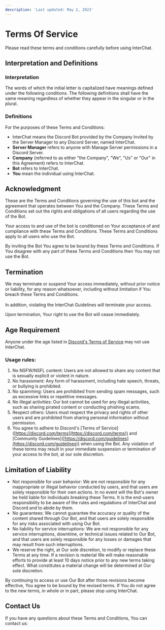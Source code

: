```yaml
---
description: 'Last updated: May 2, 2023'
---
```


# Terms Of Service

Please read these terms and conditions carefully before using InterChat.

## Interpretation and Definitions

### Interpretation

The words of which the initial letter is capitalized have meanings defined under the following conditions. The following definitions shall have the same meaning regardless of whether they appear in the singular or in the plural.

### Definitions

For the purposes of these Terms and Conditions:

* InterChat means the Discord Bot provided by the Company Invited by the Server Manager to any Discord Server, named InterChat.
* **Server Manager** refers to anyone with Manage Server permissions in a Discord Server.
* **Company** (referred to as either "the Company", "We", "Us" or "Our" in this Agreement) refers to InterChat.
* **Bot** refers to InterChat.
* **You** mean the individual using InterChat.

## Acknowledgment

These are the Terms and Conditions governing the use of this bot and the agreement that operates between You and the Company. These Terms and Conditions set out the rights and obligations of all users regarding the use of the Bot.

Your access to and use of the bot is conditioned on Your acceptance of and compliance with these Terms and Conditions. These Terms and Conditions apply to all users who use the Bot.

By inviting the Bot You agree to be bound by these Terms and Conditions. If You disagree with any part of these Terms and Conditions then You may not use the Bot.

## Termination

We may terminate or suspend Your access immediately, without prior notice or liability, for any reason whatsoever, including without limitation if You breach these Terms and Conditions.\
\
In addition, violating the InterChat Guidelines will terminate your access.

Upon termination, Your right to use the Bot will cease immediately.

## Age Requirement

Anyone under the age listed in [Discord's Terms of Service](https://discord.com/terms) may not use InterChat.

### Usage rules:

1. No NSFW/NSFL content: Users are not allowed to share any content that is sexually explicit or violent in nature.
2. No harassment: Any form of harassment, including hate speech, threats, or bullying is prohibited.
3. No spamming: Users are prohibited from sending spam messages, such as excessive links or repetitive messages.
4. No illegal activities: Our bot cannot be used for any illegal activities, such as sharing pirated content or conducting phishing scams.
5. Respect others: Users must respect the privacy and rights of other users and are prohibited from sharing personal information without permission.
6. You agree to adhere to Discord's \[Terms of Service]\([https://discord.com/terms](https://discord.com/terms)) and \[Community Guidelines]\([https://discord.com/guidelines](https://discord.com/guidelines)) when using the Bot. Any violation of these terms may result in your immediate suspension or termination of your access to the bot, at our sole discretion.

## Limitation of Liability

* Not responsible for user behavior: We are not responsible for any inappropriate or illegal behavior conducted by users, and that users are solely responsible for their own actions. In no event will the Bot's owner be held liable for individuals breaking these Terms. It is the end-users responsibility to be aware of the rules and regulations of InterChat and Discord and to abide by them.
* No guarantees: We cannot guarantee the accuracy or quality of the content shared through Our Bot, and that users are solely responsible for any risks associated with using Our Bot.
* No liability for service interruptions: We are not responsible for any service interruptions, downtime, or technical issues related to Our Bot, and that users are solely responsible for any losses or damages that may result from such interruptions.
* We reserve the right, at Our sole discretion, to modify or replace these Terms at any time. If a revision is material We will make reasonable efforts to provide at least 10 days notice prior to any new terms taking effect. What constitutes a material change will be determined at Our sole discretion.

By continuing to access or use Our Bot after those revisions become effective, You agree to be bound by the revised terms. If You do not agree to the new terms, in whole or in part, please stop using InterChat.

## Contact Us

If you have any questions about these Terms and Conditions, You can contact us:
